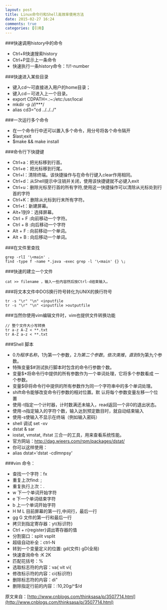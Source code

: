 ```yaml
---
layout: post
title: Linux命令行和Shell高效率使用方法
date: 2015-02-27 16:24
comments: true
categories: [引用]
---
```


###快速调用history中的命令

- Ctrl+R快速搜索history 
- Ctrl+P显示上一条命令
- 快速执行一条history命令：!!/!-number

###快速进入某些目录

- 键入cd～可直接进入用户的home目录；
- 键入cd－可进入上一个目录。
- export CDPATH=.:~:/etc:/usr/local
- mkdir -p /***/***/***/
- alias cd3="cd ../../../"

###一次运行多个命令

- 在一个命令行中还可以置入多个命令，用分号将各个命令隔开
- $last;exit
- $make && make install

###命令行下快捷键

- Ctrl+a：把光标移到行首。
- Ctrl+e：把光标移到行尾。
- Ctrl+l：清除终端。该快捷操作与在命令行键入clear作用相同。
- Ctrl+d：从Shell提示中注销并关闭，使用该快捷键就不必键入exit
- Ctrl+u：删除光标至行首的所有字符,使用这一快捷操作可以清除从光标处到行首的字符
- Ctrl+K：删除从光标到行末所有字符。
- Ctrl+t：新建屏幕。
- Alt+1到9：选择屏幕。
- Ctrl + F :向前移动一个字符。
- Ctrl + B :向后移动一个字符
- Alt + F : 向前移动一个单词。
- Alt + B : 向后移动一个单词。

###在文件里查找

    grep -rlI '\<main' .
    find -type f -name *.java -exec grep -l '\<main' {} \;

###快速的建立一个文件

    cat >> filename ，输入一些内容然后按Ctrl-d结束输入。

###将文本文件中DOS换行符号转化为UNIX的换行符号

    tr -s "\r" "\n" <inputfile
    tr -s "\r" "\n" <inputfile >outputfile

###当然你使用vim编辑文件时，vim也提供文件转换功能

    // 整个文件大小写转换
    tr a-z A-Z < **.txt
    tr A-Z a-z < **.txt

###Shell 脚本

- $0为程序名称，$1为第一个参数，$2为第二个参数，依次类推，直到$9为第九个参数。
- 特殊变量$#测试执行脚本时包含的命令行参数个数。
- 变量$*将命令行中提供的所有参数作为一个单词处理，它将多个参数看成 一个参数。
- 变量$@将命令行中提供的所有参数作为同一个字符串中的多个单词处理。 
- shift命令能够改变命令行参数的相对位置。默 认将每个参数变量左移一个位置
- 使用-t指定一个计时器，计时数满还未输入，read返回一个非0的退出状态。
- 使用-n指定输入的字符个数，输入达到预定数目时，就自动结束输入
- 使用-s使输入不显示在终端（例如输入密码）
- shell 调试 set -xv
- dstat & sar
- iostat, vmstat, ifstat 三合一的工具，用来查看系统性能。
- 官方网站：http://dag.wieers.com/rpm/packages/dstat/
- 你可以这样使用：
- alias dstat='dstat -cdlmnpsy'

###vim 命令：

- 查找一个字符：fx
- 重复上次find:  ;
- 重复执行上次：.
- w 下一个单词开始字符
- e 下一个单词结束字符
- b 上一个单词开始字符
- H M L 目前屏幕的第一行,中间行，最后一行
- gg G 文件的第一行和最后一行
- 拷贝到指定寄存器：yt{标识符}   
- Ctrl + r{register}调出寄存器的值
- 分割窗口：split  vsplit
- 超级自动补全：ctrl-N
- 转到一个变量定义的位置: gd(文件)  gD(全局)
- 快速查询命令 :K 2K
- 匹配花括号：%
- 选取标志符的内容：va{       vit     vi{
- 修改标示符的内容：ci{标识符}
- 删除标志符的内容：di"
- 删除指定行前的内容：:10,20g/^$/d


原文来自：[http://www.cnblogs.com/thinksasa/p/3507714.html](http://www.cnblogs.com/thinksasa/p/3507714.html)